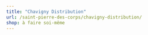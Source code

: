 ```yaml
---
title: "Chavigny Distribution"
url: /saint-pierre-des-corps/chavigny-distribution/
shop: à faire soi-même
---
```

